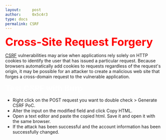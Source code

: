 ```yaml
---
layout:     post
author:     0x5c4r3
type: docs
permalink: CSRF
---
```



<span style="font-size: 35px; color:red"><b>Cross-Site Request Forgery</b></span>

[CSRF](https://portswigger.net/web-security/csrf) vulnerabilities may arise when applications rely solely on HTTP cookies to identify the user that has issued a particular request. Because browsers automatically add cookies to requests regardless of the request's origin, it may be possible for an attacker to create a malicious web site that forges a cross-domain request to the vulnerable application.

<span style="font-size: 25px; color:white"><b>Test CSRF with Burp</b></span>
- Right click on the POST request you want to double check > Generate CSRF PoC.
- Alter the input on the modified field and click Copy HTML.
- Open a text editor and paste the copied html. Save it and open it with the same browser.
- If the attack has been successful and the account information has been successfully changed.
